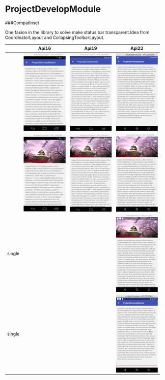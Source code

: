 # ProjectDevelopModule

###CompatInset

One fasion in the library to solve make status bar transparent.Idea from CoordinatorLayout and CollapsingToolbarLayout. 

||Api16|Api19|Api23|
|---|---|---|---|
||![](/screenshot/inset_image/inset_tool_16.png)|![](/screenshot/inset_image/inset_tool_19.png)|![](/screenshot/inset_image/inset_tool_23.png)|
||![](/screenshot/inset_image/inset_image_16.png)|![](/screenshot/inset_image/inset_image_19.png)|![](/screenshot/inset_image/inset_image_23.png)|
|single|||![](/screenshot/inset_image/single_inset_image_23.png)|
|single|||![](/screenshot/inset_image/single_inset_tool_23.png)|
